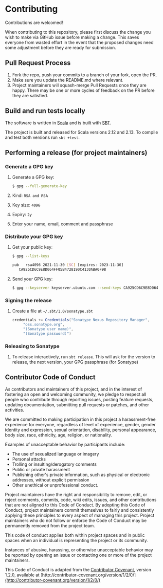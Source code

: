 # Contributing

Contributions are welcomed!

When contributing to this repository, please first discuss the change you wish to make via GitHub issue before making a change. This saves everyone from wasted effort in the event that the proposed changes need some adjustment before they are ready for submission.

## Pull Request Process

1. Fork the repo, push your commits to a branch of your fork, open the PR.
2. Make sure you update the README.md where relevant.
3. Project maintainers will squash-merge Pull Requests once they are happy. There may be one or more cycles of feedback on the PR before they are satisfied.

## Build and run tests locally

The software is written in [Scala](https://scala-lang.org/) and is built with [SBT](http://www.scala-sbt.org/).

The project is built and released for Scala versions 2.12 and 2.13. To compile and test both versions run `sbt +test`.

## Performing a release (for project maintainers)

### Generate a GPG key

1. Generate a GPG key:

   ```bash
   $ gpg --full-generate-key
   ```

2. Kind: `RSA and RSA`
3. Key size: `4096`
4. Expiry: `2y`
5. Enter your name, email, comment and passphrase

### Distribute your GPG key

1. Get your public key:

   ```bash
   $ gpg --list-keys

   pub   rsa4096 2021-11-30 [SC] [expires: 2023-11-30]
      CA925CD6C9E8D064FF05B4728190C4130ABA0F98
   ```

2. Send your GPG key:

   ```bash
   $ gpg --keyserver keyserver.ubuntu.com --send-keys CA925CD6C9E8D064FF05B4728190C4130ABA0F98
   ```

### Signing the release

1. Create a file at `~/.sbt/1.0/sonatype.sbt`

   ```sbt
   credentials += Credentials("Sonatype Nexus Repository Manager",
        "oss.sonatype.org",
        "(Sonatype user name)",
        "(Sonatype password)")
   ```

### Releasing to Sonatype

1. To release interactively, run `sbt release`. This will ask for the version to release, the next version, your GPG passphrase (for Sonatype)

## Contributor Code of Conduct

As contributors and maintainers of this project, and in the interest of fostering an open and welcoming community, we pledge to respect all people who contribute through reporting issues, posting feature requests, updating documentation, submitting pull requests or patches, and other activities.

We are committed to making participation in this project a harassment-free experience for everyone, regardless of level of experience, gender, gender identity and expression, sexual orientation, disability, personal appearance, body size, race, ethnicity, age, religion, or nationality.

Examples of unacceptable behavior by participants include:

- The use of sexualized language or imagery
- Personal attacks
- Trolling or insulting/derogatory comments
- Public or private harassment
- Publishing other's private information, such as physical or electronic addresses, without explicit permission
- Other unethical or unprofessional conduct.

Project maintainers have the right and responsibility to remove, edit, or reject comments, commits, code, wiki edits, issues, and other contributions that are not aligned to this Code of Conduct. By adopting this Code of Conduct, project maintainers commit themselves to fairly and consistently applying these principles to every aspect of managing this project. Project maintainers who do not follow or enforce the Code of Conduct may be permanently removed from the project team.

This code of conduct applies both within project spaces and in public spaces when an individual is representing the project or its community.

Instances of abusive, harassing, or otherwise unacceptable behavior may be reported by opening an issue or contacting one or more of the project maintainers.

This Code of Conduct is adapted from the [Contributor Covenant](http://contributor-covenant.org), version 1.2.0, available at [http://contributor-covenant.org/version/1/2/0/](http://contributor-covenant.org/version/1/2/0/)
